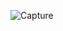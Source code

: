 ![Capture](https://user-images.githubusercontent.com/50006961/62832731-6b519580-bc5d-11e9-9c68-aa94dac15cb4.PNG)
